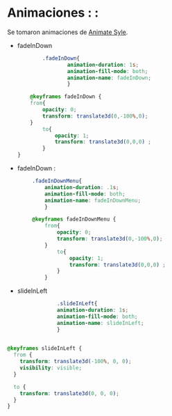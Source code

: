 # Animaciones : : 

Se tomaron animaciones de  <a href="https://animate.style/">Animate Syle</a>.

 - fadeInDown
        
    ```css
            .fadeInDown{
                    animation-duration: 1s;
                    animation-fill-mode: both;
                    animation-name: fadeInDown;
                    }
    ```
    ```css
        @keyframes fadeInDown {
        from{
            opacity: 0;
            transform: translate3d(0,-100%,0);
        }
            to{
                opacity: 1;
                transform: translate3d(0,0,0) ;
            }
    }
    ```
- fadeInDown : 

```css
        .fadeInDownMenu{
            animation-duration: .1s;
            animation-fill-mode: both;
            animation-name: fadeInDownMenu;
            }
```

```css
        @keyframes fadeInDownMenu {
            from{
                opacity: 0;
                transform: translate3d(0,-100%,0);
            }
                to{
                    opacity: 1;
                    transform: translate3d(0,0,0) ;
                }
            }
```

- slideInLeft

```css
                .slideInLeft{
                animation-duration: 1s;
                animation-fill-mode: both;
                animation-name: slideInLeft;
                }

```

```css
               
@keyframes slideInLeft {
  from {
    transform: translate3d(-100%, 0, 0);
    visibility: visible;
  }

  to {
    transform: translate3d(0, 0, 0);
  }
}

```